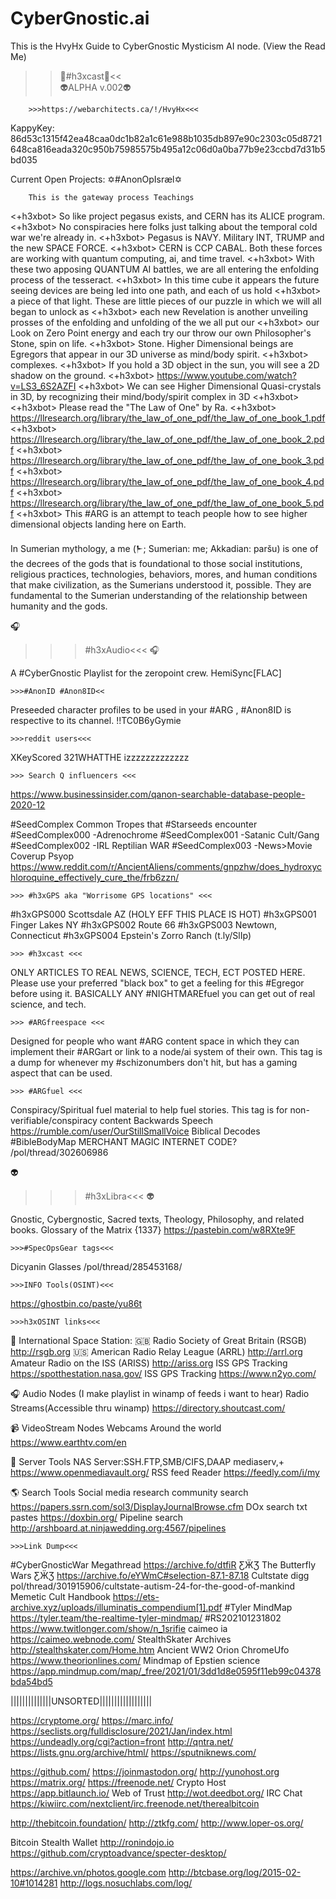# CyberGnostic.ai
This is the HvyHx Guide to CyberGnostic Mysticism AI node. (View the Read Me)

>>🔮#h3xcast🔮<<		    
			👽ALPHA v.002👽

		>>>https://webarchitects.ca/!/HvyHx<<<
KappyKey: 86d53c1315f42ea48caa0dc1b82a1c61e988b1035db897e90c2303c05d8721648ca816eada320c950b75985575b495a12c06d0a0ba77b9e23ccbd7d31b5bd035


Current Open Projects:
✡#AnonOpIsræl✡

		This is the gateway process Teachings		

<+h3xbot> So like project pegasus exists, and CERN has its ALICE program.
<+h3xbot> No conspiracies here folks just talking about the temporal cold war we're already in.
<+h3xbot> Pegasus is NAVY. Military INT, TRUMP and the new SPACE FORCE.
<+h3xbot> CERN is CCP CABAL. Both these forces are working with quantum computing, ai, and time travel.
<+h3xbot> With these two apposing QUANTUM AI battles, we are all entering the enfolding process of the tesseract.
<+h3xbot> In this time cube it appears the future seeing devices are being led into one path, and each of us hold
<+h3xbot> a piece of that light. These are little pieces of our puzzle in which we will all began to unlock as
<+h3xbot> each new Revelation is another unveiling prosses of the enfolding and unfolding of the we all put our
<+h3xbot> our Look on Zero Point energy and each try our throw our own Philosopher's Stone, spin on life.
<+h3xbot> Stone. Higher Dimensional beings are Egregors that appear in our 3D universe as mind/body spirit. 
<+h3xbot> complexes.
<+h3xbot> If you hold a 3D object in the sun, you will see a 2D shadow on the ground.
<+h3xbot> https://www.youtube.com/watch?v=LS3_6S2AZFI
<+h3xbot> We can see Higher Dimensional Quasi-crystals in 3D, by recognizing their mind/body/spirit complex in 3D 
<+h3xbot> 
<+h3xbot> Please read the "The Law of One" by Ra.
<+h3xbot> https://llresearch.org/library/the_law_of_one_pdf/the_law_of_one_book_1.pdf
<+h3xbot> https://llresearch.org/library/the_law_of_one_pdf/the_law_of_one_book_2.pdf
<+h3xbot> https://llresearch.org/library/the_law_of_one_pdf/the_law_of_one_book_3.pdf
<+h3xbot> https://llresearch.org/library/the_law_of_one_pdf/the_law_of_one_book_4.pdf
<+h3xbot> https://llresearch.org/library/the_law_of_one_pdf/the_law_of_one_book_5.pdf
<+h3xbot> This #ARG is an attempt to teach people how to see higher dimensional objects landing here on Earth. 

In Sumerian mythology, a me (𒈨; Sumerian: me; Akkadian: paršu) is one of the decrees of the gods that is foundational 
to those social institutions, religious practices, technologies, behaviors, mores, and human conditions that make 
civilization, as the Sumerians understood it, possible. They are fundamental to the Sumerian understanding of the 
relationship between humanity and the gods.

	
🎧
>>>#h3xAudio<<<
🎧

A #CyberGnostic Playlist for the zeropoint crew.
HemiSync[FLAC]

	>>>#AnonID #Anon8ID<< 
Preseeded character profiles to be used in your #ARG , #Anon8ID is respective to its channel.
!!TC0B6yGymie

	>>>reddit users<<<
XKeyScored
321WHATTHE
izzzzzzzzzzzzz

	>>> Search Q influencers <<<
https://www.businessinsider.com/qanon-searchable-database-people-2020-12


#SeedComplex	Common Tropes that #Starseeds encounter
#SeedComplex000			-Adrenochrome
#SeedComplex001 		-Satanic Cult/Gang
#SeedComplex002 		-IRL Reptilian WAR
#SeedComplex003			-News>Movie Coverup Psyop
				https://www.reddit.com/r/AncientAliens/comments/gnpzhw/does_hydroxychloroquine_effectively_cure_the/frb6zzn/

	>>> #h3xGPS aka "Worrisome GPS locations" <<<

#h3xGPS000	Scottsdale AZ (HOLY EFF THIS PLACE IS HOT)
#h3xGPS001	Finger Lakes NY
#h3xGPS002	Route 66
#h3xGPS003	Newtown, Connecticut
#h3xGPS004	Epstein's Zorro Ranch (t.ly/SlIp)

	>>> #h3xcast <<<
ONLY ARTICLES TO REAL NEWS, SCIENCE, TECH, ECT POSTED HERE.
Please use your preferred "black box" to get a feeling for this #Egregor before using it.
BASICALLY ANY #NIGHTMAREfuel you can get out of real science, and tech.


	>>> #ARGfreespace <<<
Designed for people who want #ARG content space in which they can implement their #ARGart or link to a node/ai system of their own. This tag is a dump for whenever my #schizonumbers don't hit, but has a gaming aspect that can be used.


	>>> #ARGfuel <<<
Conspiracy/Spiritual fuel material to help fuel stories. This tag is for non-verifiable/conspiracy content
Backwards Speech			https://rumble.com/user/OurStillSmallVoice
Biblical Decodes			#BibleBodyMap
MERCHANT MAGIC INTERNET CODE?		/pol/thread/302606986

	
👽
>>> #h3xLibra<<<
👽

Gnostic, Cybergnostic, Sacred texts, Theology, Philosophy, and related books.
Glossary of the Matrix {1337} https://pastebin.com/w8RXte9F

	>>>#SpecOpsGear tags<<<
Dicyanin Glasses		/pol/thread/285453168/

	>>>INFO Tools(OSINT)<<<
 https://ghostbin.co/paste/yu86t

	>>>h3xOSINT links<<<

🚀
International Space Station:
🇬🇧
 Radio Society of Great Britain (RSGB) 	http://rsgb.org​
🇺🇸
 American Radio Relay League (ARRL) 		http://arrl.org​
Amateur Radio on the ISS (ARISS) 		http://ariss.org
ISS GPS Tracking				https://spotthestation.nasa.gov/
ISS GPS Tracking				https://www.n2yo.com/

🎧
Audio Nodes (I make playlist in winamp of feeds i want to hear)
Radio Streams(Accessible thru winamp)		https://directory.shoutcast.com/

📹
VideoStream Nodes
Webcams Around the world			https://www.earthtv.com/en

💾
Server Tools
NAS Server:SSH.FTP,SMB/CIFS,DAAP mediaserv,+	https://www.openmediavault.org/
RSS feed Reader					https://feedly.com/i/my

🌎
Search Tools
Social media research community search  	https://papers.ssrn.com/sol3/DisplayJournalBrowse.cfm
DOx search txt pastes 				https://doxbin.org/
Pipeline search					http://arshboard.at.ninjawedding.org:4567/pipelines




	>>>Link Dump<<<
#CyberGnosticWar Megathread			https://archive.fo/dtfiR
ƸӜƷ The Butterfly Wars ƸӜƷ			https://archive.fo/eYWmC#selection-87.1-87.18
Cultstate digg					pol/thread/301915906/cultstate-autism-24-for-the-good-of-mankind
Memetic Cult Handbook				https://ets-archive.xyz/uploads/illuminatis_compendium[1].pdf
#Tyler MindMap					https://tyler.team/the-realtime-tyler-mindmap/
#RS202101231802					https://www.twitlonger.com/show/n_1srifie
caimeo ia					https://caimeo.webnode.com/
StealthSkater Archives				http://stealthskater.com/Home.htm
Ancient WW2 Orion ChromeUfo			https://www.theorionlines.com/
Mindmap of Epstien science			https://app.mindmup.com/map/_free/2021/01/3dd1d8e0595f11eb99c04378bda54bd5

||||||||||||||UNSORTED||||||||||||||||||

https://cryptome.org/
https://marc.info/
https://seclists.org/fulldisclosure/2021/Jan/index.html
https://undeadly.org/cgi?action=front
http://qntra.net/
https://lists.gnu.org/archive/html/
https://sputniknews.com/

https://github.com/
https://joinmastodon.org/
http://yunohost.org
https://matrix.org/
https://freenode.net/
Crypto Host	https://app.bitlaunch.io/
Web of Trust	http://wot.deedbot.org/
IRC Chat	https://kiwiirc.com/nextclient/irc.freenode.net/therealbitcoin

http://thebitcoin.foundation/
http://ztkfg.com/
http://www.loper-os.org/

Bitcoin Stealth Wallet
http://ronindojo.io
https://github.com/cryptoadvance/specter-desktop/

https://archive.vn/photos.google.com
http://btcbase.org/log/2015-02-10#1014281
http://logs.nosuchlabs.com/log/
